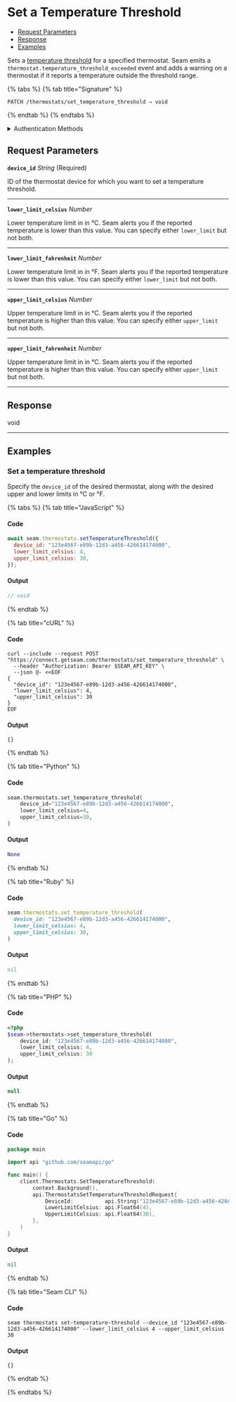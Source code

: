 # Set a Temperature Threshold

- [Request Parameters](./#request-parameters)
- [Response](./#response)
- [Examples](./#examples)

Sets a [temperature threshold](../../capability-guides/thermostats/setting-and-monitoring-temperature-thresholds.md) for a specified thermostat. Seam emits a `thermostat.temperature_threshold_exceeded` event and adds a warning on a thermostat if it reports a temperature outside the threshold range.

{% tabs %}
{% tab title="Signature" %}
```
PATCH /thermostats/set_temperature_threshold ⇒ void
```
{% endtab %}
{% endtabs %}

<details>

<summary>Authentication Methods</summary>

- API key
- Personal access token
  <br>Must also include the `seam-workspace` header in the request.

To learn more, see [Authentication](https://docs.seam.co/latest/api/authentication).
</details>

## Request Parameters

**`device_id`** *String* (Required)

ID of the thermostat device for which you want to set a temperature threshold.

---

**`lower_limit_celsius`** *Number*

Lower temperature limit in in °C. Seam alerts you if the reported temperature is lower than this value. You can specify either `lower_limit` but not both.

---

**`lower_limit_fahrenheit`** *Number*

Lower temperature limit in in °F. Seam alerts you if the reported temperature is lower than this value. You can specify either `lower_limit` but not both.

---

**`upper_limit_celsius`** *Number*

Upper temperature limit in in °C. Seam alerts you if the reported temperature is higher than this value. You can specify either `upper_limit` but not both.

---

**`upper_limit_fahrenheit`** *Number*

Upper temperature limit in in °C. Seam alerts you if the reported temperature is higher than this value. You can specify either `upper_limit` but not both.

---


## Response

void


---

## Examples

### Set a temperature threshold

Specify the `device_id` of the desired thermostat, along with the desired upper and lower limits in °C or °F.

{% tabs %}
{% tab title="JavaScript" %}
#### Code

```javascript
await seam.thermostats.setTemperatureThreshold({
  device_id: "123e4567-e89b-12d3-a456-426614174000",
  lower_limit_celsius: 4,
  upper_limit_celsius: 30,
});
```

#### Output

```javascript
// void
```
{% endtab %}

{% tab title="cURL" %}
#### Code

```curl
curl --include --request POST "https://connect.getseam.com/thermostats/set_temperature_threshold" \
  --header "Authorization: Bearer $SEAM_API_KEY" \
  --json @- <<EOF
{
  "device_id": "123e4567-e89b-12d3-a456-426614174000",
  "lower_limit_celsius": 4,
  "upper_limit_celsius": 30
}
EOF
```

#### Output

```curl
{}
```
{% endtab %}

{% tab title="Python" %}
#### Code

```python
seam.thermostats.set_temperature_threshold(
    device_id="123e4567-e89b-12d3-a456-426614174000",
    lower_limit_celsius=4,
    upper_limit_celsius=30,
)
```

#### Output

```python
None
```
{% endtab %}

{% tab title="Ruby" %}
#### Code

```ruby
seam.thermostats.set_temperature_threshold(
  device_id: "123e4567-e89b-12d3-a456-426614174000",
  lower_limit_celsius: 4,
  upper_limit_celsius: 30,
)
```

#### Output

```ruby
nil
```
{% endtab %}

{% tab title="PHP" %}
#### Code

```php
<?php
$seam->thermostats->set_temperature_threshold(
    device_id: "123e4567-e89b-12d3-a456-426614174000",
    lower_limit_celsius: 4,
    upper_limit_celsius: 30
);
```

#### Output

```php
null
```
{% endtab %}

{% tab title="Go" %}
#### Code

```go
package main

import api "github.com/seamapi/go"

func main() {
	client.Thermostats.SetTemperatureThreshold(
		context.Background(),
		api.ThermostatsSetTemperatureThresholdRequest{
			DeviceId:          api.String("123e4567-e89b-12d3-a456-426614174000"),
			LowerLimitCelsius: api.Float64(4),
			UpperLimitCelsius: api.Float64(30),
		},
	)
}
```

#### Output

```go
nil
```
{% endtab %}

{% tab title="Seam CLI" %}
#### Code

```seam_cli
seam thermostats set-temperature-threshold --device_id "123e4567-e89b-12d3-a456-426614174000" --lower_limit_celsius 4 --upper_limit_celsius 30
```

#### Output

```seam_cli
{}
```
{% endtab %}

{% endtabs %}


